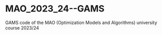# MAO_2023_24--GAMS
GAMS code of the MAO (Optimization Models and Algorithms) university course 2023/24
